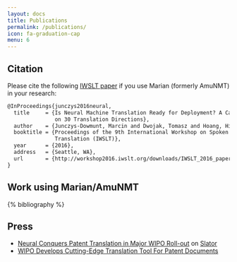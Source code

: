 ```yaml
---
layout: docs
title: Publications
permalink: /publications/
icon: fa-graduation-cap
menu: 6
---
```


## Citation

Please cite the following [IWSLT paper](http://workshop2016.iwslt.org/downloads/IWSLT_2016_paper_4.pdf)
if you use Marian (formerly AmuNMT) in your research:

```tex
@InProceedings{junczys2016neural,
  title     = {Is Neural Machine Translation Ready for Deployment? A Case Study
               on 30 Translation Directions},
  author    = {Junczys-Dowmunt, Marcin and Dwojak, Tomasz and Hoang, Hieu},
  booktitle = {Proceedings of the 9th International Workshop on Spoken Language
               Translation (IWSLT)},
  year      = {2016},
  address   = {Seattle, WA},
  url       = {http://workshop2016.iwslt.org/downloads/IWSLT_2016_paper_4.pdf}
}
```

## Work using Marian/AmuNMT

{% bibliography %}

## Press

* [Neural Conquers Patent Translation in Major WIPO Roll-out](https://slator.com/technology/neural-conquers-patent-translation-in-major-wipo-roll-out/) on [Slator](https://slator.com)
* [WIPO Develops Cutting-Edge Translation Tool For Patent Documents](http://www.wipo.int/pressroom/en/articles/2016/article_0014.html)
